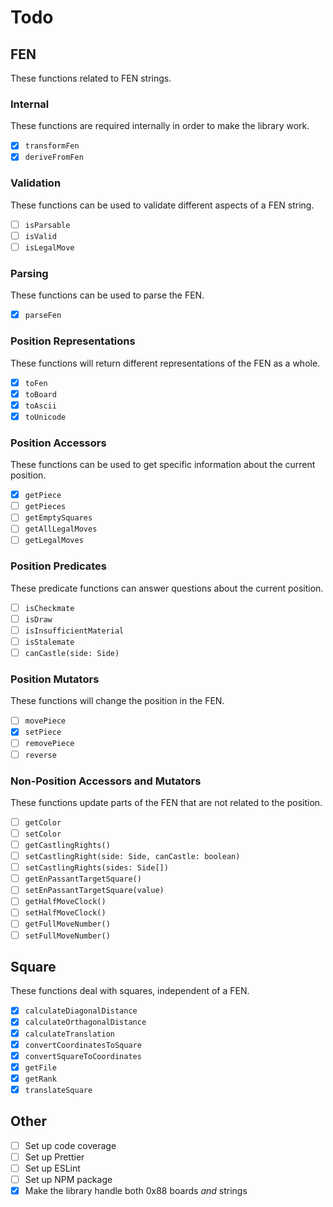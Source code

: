 # Todo

## FEN

These functions related to FEN strings.

### Internal

These functions are required internally in order to make the library work.

- [x] `transformFen`
- [x] `deriveFromFen`

### Validation

These functions can be used to validate different aspects of a FEN string.

- [ ] `isParsable`
- [ ] `isValid`
- [ ] `isLegalMove`

### Parsing

These functions can be used to parse the FEN.

- [x] `parseFen`

### Position Representations

These functions will return different representations of the FEN as a whole.

- [x] `toFen`
- [x] `toBoard`
- [x] `toAscii`
- [x] `toUnicode`

### Position Accessors

These functions can be used to get specific information about the current position.

- [x] `getPiece`
- [ ] `getPieces`
- [ ] `getEmptySquares`
- [ ] `getAllLegalMoves`
- [ ] `getLegalMoves`

### Position Predicates

These predicate functions can answer questions about the current position.

- [ ] `isCheckmate`
- [ ] `isDraw`
- [ ] `isInsufficientMaterial`
- [ ] `isStalemate`
- [ ] `canCastle(side: Side)`

### Position Mutators

These functions will change the position in the FEN.

- [ ] `movePiece`
- [x] `setPiece`
- [ ] `removePiece`
- [ ] `reverse`

### Non-Position Accessors and Mutators

These functions update parts of the FEN that are not related to the position.

- [ ] `getColor`
- [ ] `setColor`
- [ ] `getCastlingRights()`
- [ ] `setCastlingRight(side: Side, canCastle: boolean)`
- [ ] `setCastlingRights(sides: Side[])`
- [ ] `getEnPassantTargetSquare()`
- [ ] `setEnPassantTargetSquare(value)`
- [ ] `getHalfMoveClock()`
- [ ] `setHalfMoveClock()`
- [ ] `getFullMoveNumber()`
- [ ] `setFullMoveNumber()`

## Square

These functions deal with squares, independent of a FEN.

- [x] `calculateDiagonalDistance`
- [x] `calculateOrthagonalDistance`
- [x] `calculateTranslation`
- [x] `convertCoordinatesToSquare`
- [x] `convertSquareToCoordinates`
- [x] `getFile`
- [x] `getRank`
- [x] `translateSquare`

## Other

- [ ] Set up code coverage
- [ ] Set up Prettier
- [ ] Set up ESLint
- [ ] Set up NPM package
- [x] Make the library handle both 0x88 boards _and_ strings
